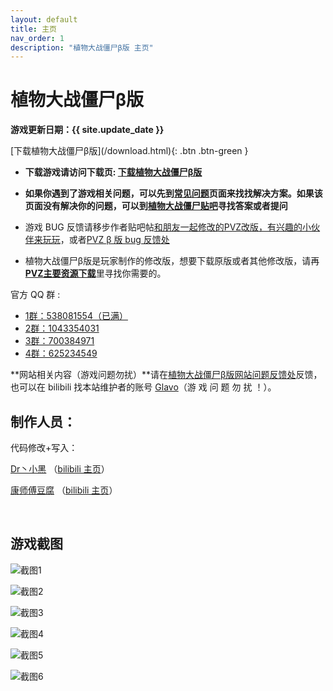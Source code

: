```yaml
---
layout: default
title: 主页
nav_order: 1
description: "植物大战僵尸β版 主页"
---
```


# 植物大战僵尸β版

**游戏更新日期：{{ site.update_date }}**

<span class="fs-8">
[下载植物大战僵尸β版](/download.html){: .btn .btn-green }
</span>

- **下载游戏请访问下载页: [下载植物大战僵尸β版](/download.html)**

- **如果你遇到了游戏相关问题，可以先到[常见问题](/problems.html)页面来找找解决方案。如果该页面没有解决你的问题，可以到[植物大战僵尸贴吧](https://tieba.baidu.com/f?kw=植物大战僵尸)寻找答案或者提问**

- 游戏 BUG 反馈请移步作者贴吧帖[和朋友一起修改的PVZ改版，有兴趣的小伙伴来玩玩](https://tieba.baidu.com/p/6674551694)，或者[PVZ β 版 bug 反馈处](https://docs.qq.com/form/fill/DSUJmdkNleGpTS1hi#/fill)

- 植物大战僵尸β版是玩家制作的修改版，想要下载原版或者其他修改版，请再[**PVZ主要资源下载**](http://pvz2.lonelystar.org/download.htm)里寻找你需要的。

官方 QQ 群 : 

* [1群：538081554（已满）](https://jq.qq.com/?_wv=1027&k=5aAFsMt)
* [2群：1043354031](https://jq.qq.com/?_wv=1027&k=I0OrnUeD)
* [3群：700384971](https://jq.qq.com/?_wv=1027&k=9GGIk4ln)
* [4群：625234549](https://jq.qq.com/?_wv=1027&k=MukiJQpS)

**网站相关内容（游戏问题勿扰）**请在[植物大战僵尸β版网站问题反馈处](https://docs.qq.com/form/fill/DY2hYVEZJaFdVTmpI?_w_tencentdocx_form=1)反馈，也可以在 bilibili 找本站维护者的账号 [Glavo](https://space.bilibili.com/20314891)（游 戏 问 题 勿 扰 ！）。

## 制作人员：

代码修改+写入：

[Dr丶小黑](http://tieba.baidu.com/home/main?un=%E7%89%9B%E4%BA%8C%E9%BE%99%E7%96%BC) （[bilibili 主页](https://space.bilibili.com/12952765)）

[康师傅豆腐](http://tieba.baidu.com/home/main?un=%E5%BA%B7%E5%B8%88%E5%82%85%E8%B1%86%E8%85%90) （[bilibili 主页](https://space.bilibili.com/98965051)）

<br/>

## 游戏截图

![截图1](https://s2.ax1x.com/2020/02/13/1OI7fU.png)

![截图2](https://s2.ax1x.com/2020/02/13/1OIWOs.jpg)

![截图3](https://s2.ax1x.com/2020/02/13/1OIhmn.jpg)

![截图4](https://s2.ax1x.com/2020/02/13/1OIokV.gif)

![截图5](https://s2.ax1x.com/2020/02/13/1OI5T0.png)

![截图6](https://s2.ax1x.com/2020/02/13/1OI4wq.png)
